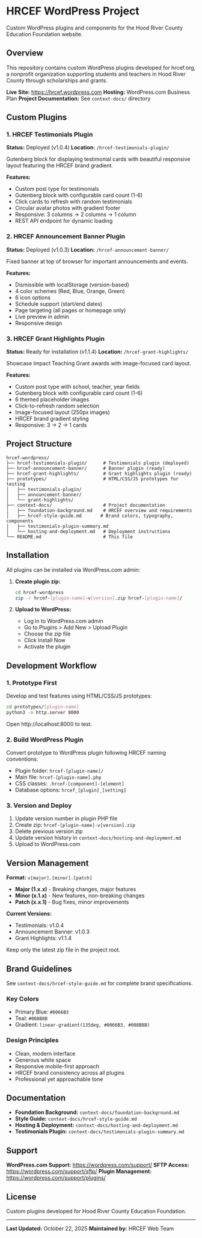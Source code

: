 # HRCEF WordPress Project

Custom WordPress plugins and components for the Hood River County Education Foundation website.

## Overview

This repository contains custom WordPress plugins developed for hrcef.org, a nonprofit organization supporting students and teachers in Hood River County through scholarships and grants.

**Live Site:** https://hrcef.wordpress.com
**Hosting:** WordPress.com Business Plan
**Project Documentation:** See `context-docs/` directory

## Custom Plugins

### 1. HRCEF Testimonials Plugin
**Status:** Deployed (v1.0.4)
**Location:** `/hrcef-testimonials-plugin/`

Gutenberg block for displaying testimonial cards with beautiful responsive layout featuring the HRCEF brand gradient.

**Features:**
- Custom post type for testimonials
- Gutenberg block with configurable card count (1-6)
- Click cards to refresh with random testimonials
- Circular avatar photos with gradient footer
- Responsive: 3 columns → 2 columns → 1 column
- REST API endpoint for dynamic loading

### 2. HRCEF Announcement Banner Plugin
**Status:** Deployed (v1.0.3)
**Location:** `/hrcef-announcement-banner/`

Fixed banner at top of browser for important announcements and events.

**Features:**
- Dismissible with localStorage (version-based)
- 4 color schemes (Red, Blue, Orange, Green)
- 6 icon options
- Schedule support (start/end dates)
- Page targeting (all pages or homepage only)
- Live preview in admin
- Responsive design

### 3. HRCEF Grant Highlights Plugin
**Status:** Ready for installation (v1.1.4)
**Location:** `/hrcef-grant-highlights/`

Showcase Impact Teaching Grant awards with image-focused card layout.

**Features:**
- Custom post type with school, teacher, year fields
- Gutenberg block with configurable card count (1-6)
- 6 themed placeholder images
- Click-to-refresh random selection
- Image-focused layout (250px images)
- HRCEF brand gradient styling
- Responsive: 3 → 2 → 1 cards

## Project Structure

```
hrcef-wordpress/
├── hrcef-testimonials-plugin/      # Testimonials plugin (deployed)
├── hrcef-announcement-banner/      # Banner plugin (ready)
├── hrcef-grant-highlights/         # Grant highlights plugin (ready)
├── prototypes/                     # HTML/CSS/JS prototypes for testing
│   ├── testimonials-plugin/
│   ├── announcement-banner/
│   └── grant-highlights/
├── context-docs/                   # Project documentation
│   ├── foundation-background.md    # HRCEF overview and requirements
│   ├── hrcef-style-guide.md       # Brand colors, typography, components
│   ├── testimonials-plugin-summary.md
│   └── hosting-and-deployment.md   # Deployment instructions
└── README.md                       # This file
```

## Installation

All plugins can be installed via WordPress.com admin:

1. **Create plugin zip:**
   ```bash
   cd hrcef-wordpress
   zip -r hrcef-[plugin-name]-v[version].zip hrcef-[plugin-name]/
   ```

2. **Upload to WordPress:**
   - Log in to WordPress.com admin
   - Go to Plugins > Add New > Upload Plugin
   - Choose the zip file
   - Click Install Now
   - Activate the plugin

## Development Workflow

### 1. Prototype First
Develop and test features using HTML/CSS/JS prototypes:

```bash
cd prototypes/[plugin-name]
python3 -m http.server 8000
```

Open http://localhost:8000 to test.

### 2. Build WordPress Plugin
Convert prototype to WordPress plugin following HRCEF naming conventions:
- Plugin folder: `hrcef-[plugin-name]/`
- Main file: `hrcef-[plugin-name].php`
- CSS classes: `.hrcef-[component]-[element]`
- Database options: `hrcef_[plugin]_[setting]`

### 3. Version and Deploy
1. Update version number in plugin PHP file
2. Create zip: `hrcef-[plugin-name]-v[version].zip`
3. Delete previous version zip
4. Update version history in `context-docs/hosting-and-deployment.md`
5. Upload to WordPress.com

## Version Management

**Format:** `v[major].[minor].[patch]`

- **Major (1.x.x)** - Breaking changes, major features
- **Minor (x.1.x)** - New features, non-breaking changes
- **Patch (x.x.1)** - Bug fixes, minor improvements

**Current Versions:**
- Testimonials: v1.0.4
- Announcement Banner: v1.0.3
- Grant Highlights: v1.1.4

Keep only the latest zip file in the project root.

## Brand Guidelines

See `context-docs/hrcef-style-guide.md` for complete brand specifications.

### Key Colors
- Primary Blue: `#0066B3`
- Teal: `#008B8B`
- Gradient: `linear-gradient(135deg, #0066B3, #008B8B)`

### Design Principles
- Clean, modern interface
- Generous white space
- Responsive mobile-first approach
- HRCEF brand consistency across all plugins
- Professional yet approachable tone

## Documentation

- **Foundation Background:** `context-docs/foundation-background.md`
- **Style Guide:** `context-docs/hrcef-style-guide.md`
- **Hosting & Deployment:** `context-docs/hosting-and-deployment.md`
- **Testimonials Plugin:** `context-docs/testimonials-plugin-summary.md`

## Support

**WordPress.com Support:** https://wordpress.com/support/
**SFTP Access:** https://wordpress.com/support/sftp/
**Plugin Management:** https://wordpress.com/support/plugins/

## License

Custom plugins developed for Hood River County Education Foundation.

---

**Last Updated:** October 22, 2025
**Maintained by:** HRCEF Web Team
